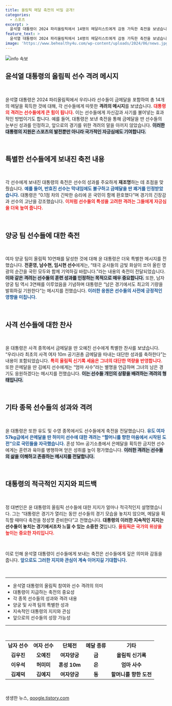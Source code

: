 ```yaml
---
title: 올림픽 메달 축전의 비밀 공개!
categories:
  - 스포츠
excerpt: >
  윤석열 대통령이 2024 파리올림픽에서 14명의 메달리스트에게 감동 가득한 축전을 보냈습니다. 금메달, 은메달, 동메달을 차지한 선수들에게 격려와 자부심을 전하며, 국민과 함께한 순간을 강조한 그의 진솔한 메시지가 화제입니다.
feature_text: >
  윤석열 대통령이 2024 파리올림픽에서 14명의 메달리스트에게 감동 가득한 축전을 보냈습니다. 금메달, 은메달, 동메달을 차지한 선수들에게 격려와 자부심을 전하며, 국민과 함께한 순간을 강조한 그의 진솔한 메시지가 화제입니다.
image: 'https://www.behealthy4u.com/wp-content/uploads/2024/06/news.jpg'
---
```


<p><img src="https://www.behealthy4u.com/wp-content/uploads/2024/06/news.jpg" alt="info 속보" /></p>

<h2 data-ke-size="size26">윤석열 대통령의 올림픽 선수 격려 메시지</h2>

<p data-ke-size="size16">&nbsp;</p>

<p>윤석열 대통령은 2024 파리올림픽에서 우리나라 선수들이 금메달을 포함하여 총 14개의 메달을 획득한 것에 대해, 각 선수들에게 따뜻한 <b>격려의 메시지</b>를 보냈습니다. <b><span style="color: #ee2323;">대통령의 격려는 선수들에게 큰 힘이 됩니다.</span></b> 이는 선수들에게 자신감과 사기를 불어넣는 효과적인 방법이기도 합니다. 예를 들어, 대통령은 보낸 축전을 통해 금메달을 딴 선수들의 눈부신 성과를 인정하고, 앞으로의 경기를 위한 격려의 말을 아끼지 않았습니다. <b><span style="background-color: #21538527;">이러한 대통령의 지원은 스포츠의 발전뿐만 아니라 국가적인 자긍심에도 기여합니다.</span></b></p>

<p data-ke-size="size16">&nbsp;</p>

<h2 data-ke-size="size26">특별한 선수들에게 보내진 축전 내용</h2>

<p data-ke-size="size16">&nbsp;</p>

<p>각 선수에게 보내진 대통령의 축전은 선수의 성과를 주요하게 <b>재조명</b>하는 데 초점을 맞췄습니다. <b><span style="color: #1a5490;">예를 들어, 반효진 선수는 막내임에도 불구하고 금메달을 딴 쾌거를 인정받았습니다.</span></b> 대통령은 “0.1점 차의 긴박한 승리에 온 국민이 함께 환호했다”며 경기의 긴장감과 선수의 고난을 강조했습니다. <b><span style="color: #ee2323;">이처럼 선수들의 특성을 고려한 격려는 그들에게 자긍심을 더욱 높여 줍니다.</span></b></p>

<p data-ke-size="size16">&nbsp;</p>

<h2 data-ke-size="size26">양궁 팀 선수들에 대한 축전</h2>

<p data-ke-size="size16">&nbsp;</p>

<p>여자 양궁 팀이 올림픽 10연패를 달성한 것에 대해 윤 대통령은 더욱 특별한 메시지를 전했습니다. <b>전훈영, 남수현, 임시현 선수</b>에게는, “태극 궁사들의 금빛 화살이 쏘아 올린 영광의 순간을 국민 모두와 함께 기억하길 바랍니다.”라는 내용의 축전이 전달되었습니다. <b><span style="background-color: #21538527;">이와 같은 격려는 선수들의 훈련 성과를 인정하는 목적으로 매우 중요합니다.</span></b> 또한, 남자 양궁 팀 역시 3연패를 이루었음을 기념하며 대통령은 “남은 경기에서도 최고의 기량을 발휘하길 기원한다”는 메시지를 전했습니다. <b><span style="color: #1a5490;">이러한 응원은 선수들의 사전에 긍정적인 영향을 미칩니다.</span></b></p>

<p data-ke-size="size16">&nbsp;</p>

<h2 data-ke-size="size26">사격 선수들에 대한 찬사</h2>

<p data-ke-size="size16">&nbsp;</p>

<p>윤 대통령은 사격 종목에서 금메달을 딴 오예진 선수에게 특별한 찬사를 보냈습니다. “우리나라 최초의 사격 여자 10m 공기권총 금메달을 따내는 대단한 성과를 축하한다”는 내용이 포함되었습니다. <b><span style="color: #ee2323;">특히 올림픽 신기록 세움은 그녀의 대단한 역량을 반영합니다.</span></b> 또한 은메달을 딴 김예지 선수에게는 “엄마 사수”라는 별명을 언급하며 그녀의 남은 경기도 응원하겠다는 메시지를 전했습니다. <b><span style="background-color: #21538527;">이는 선수들 개인의 상황을 배려하는 격려의 형태입니다.</span></b></p>

<p data-ke-size="size16">&nbsp;</p>

<h2 data-ke-size="size26">기타 종목 선수들의 성과와 격려</h2>

<p data-ke-size="size16">&nbsp;</p>

<p>윤 대통령은 또한 유도 및 수영 종목에서도 선수들에게 축전을 전달했습니다. <b><span style="color: #1a5490;">유도 여자 57kg급에서 은메달을 딴 허미미 선수에 대한 격려는 “할머니를 향한 마음에서 시작된 도전”으로 국민들을 자극했습니다.</span></b> 혼성 10m 공기소총에서 은메달을 획득한 금지현 선수에게는 훈련과 육아를 병행하며 얻은 성취를 높이 평가했습니다. <b><span style="background-color: #21538527;">이러한 격려는 선수들의 삶을 이해하고 존중하는 메시지를 전달합니다.</span></b></p>

<p data-ke-size="size16">&nbsp;</p>

<h2 data-ke-size="size26">대통령의 적극적인 지지와 피드백</h2>

<p data-ke-size="size16">&nbsp;</p>

<p>정 대변인은 윤 대통령의 올림픽 선수들에 대한 지지가 얼마나 적극적인지 설명했습니다. 그는 “대통령은 경기가 열리는 동안 선수들의 경기 모습을 놓치지 않으며, 메달을 획득할 때마다 축전을 정성껏 준비한다”고 전했습니다. <b>대통령의 이러한 지속적인 지지는 선수들이 놓치는 경기에서조차 느낄 수 있는 소중한 것</b>입니다. <b><span style="color: #ee2323;">올림픽은 국가의 위상을 높이는 중요한 자리입니다.</span></b> </p>

<p data-ke-size="size16">&nbsp;</p>

<p>이로 인해 윤석열 대통령이 선수들에게 보내는 축전은 선수들에게 깊은 의미와 감동을 줍니다. <b><span style="color: #1a5490;">앞으로도 그러한 지지와 관심이 계속 이어지길 기대합니다.</span></b> </p>

<p data-ke-size="size16">&nbsp;</p>

<hr>

<ul>
<li>윤석열 대통령의 올림픽 참여와 선수 격려의 의미</li>
<li>대통령이 지급하는 축전의 중요성</li>
<li>각 종목 선수들의 성과와 격려 내용</li>
<li>양궁 및 사격 팀의 특별한 성과</li>
<li>지속적인 대통령의 지지와 관심</li>
<li>앞으로의 선수들의 성장 가능성</li>
</ul>

<hr>

<p data-ke-size="size16">&nbsp;</p>

<table>
<tr>
<td style="text-align: center; height: 17px;"><b>남자 선수</b></td>
<td style="text-align: center; height: 17px;"><b>여자 선수</b></td>
<td style="text-align: center; height: 17px;"><b>단체전</b></td>
<td style="text-align: center; height: 17px;"><b>메달 종류</b></td>
<td style="text-align: center; height: 17px;"><b>기타</b></td>
</tr>
<tr>
<td style="text-align: center; height: 17px;"><b>김우진</b></td>
<td style="text-align: center; height: 17px;"><b>오예진</b></td>
<td style="text-align: center; height: 17px;"><b>여자양궁</b></td>
<td style="text-align: center; height: 17px;"><b>금</b></td>
<td style="text-align: center; height: 17px;"><b>올림픽 신기록</b></td>
</tr>
<tr>
<td style="text-align: center; height: 17px;"><b>이우석</b></td>
<td style="text-align: center; height: 17px;"><b>허미미</b></td>
<td style="text-align: center; height: 17px;"><b>혼성 10m</b></td>
<td style="text-align: center; height: 17px;"><b>은</b></td>
<td style="text-align: center; height: 17px;"><b>엄마 사수</b></td>
</tr>
<tr>
<td style="text-align: center; height: 17px;"><b>김제덕</b></td>
<td style="text-align: center; height: 17px;"><b>김예지</b></td>
<td style="text-align: center; height: 17px;"><b>여자양궁</b></td>
<td style="text-align: center; height: 17px;"><b>동</b></td>
<td style="text-align: center; height: 17px;"><b>할머니를 향한 도전</b></td>
</tr>
</table>

<p data-ke-size="size16">&nbsp;</p>
생생한 뉴스, <a href="https://qoogle.tistory.com" rel="dofollow">qoogle.tistory.com</a>


